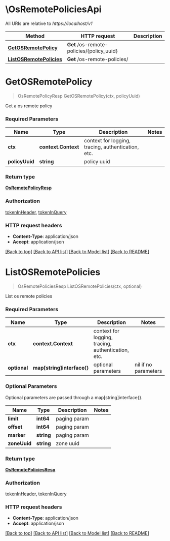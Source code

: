 # \OsRemotePoliciesApi

All URIs are relative to *https://localhost/v1*

Method | HTTP request | Description
------------- | ------------- | -------------
[**GetOSRemotePolicy**](OsRemotePoliciesApi.md#GetOSRemotePolicy) | **Get** /os-remote-policies/{policy_uuid} | 
[**ListOSRemotePolicies**](OsRemotePoliciesApi.md#ListOSRemotePolicies) | **Get** /os-remote-policies/ | 


# **GetOSRemotePolicy**
> OsRemotePolicyResp GetOSRemotePolicy(ctx, policyUuid)


Get a os remote policy

### Required Parameters

Name | Type | Description  | Notes
------------- | ------------- | ------------- | -------------
 **ctx** | **context.Context** | context for logging, tracing, authentication, etc.
  **policyUuid** | **string**| policy uuid | 

### Return type

[**OsRemotePolicyResp**](OSRemotePolicyResp.md)

### Authorization

[tokenInHeader](../README.md#tokenInHeader), [tokenInQuery](../README.md#tokenInQuery)

### HTTP request headers

 - **Content-Type**: application/json
 - **Accept**: application/json

[[Back to top]](#) [[Back to API list]](../README.md#documentation-for-api-endpoints) [[Back to Model list]](../README.md#documentation-for-models) [[Back to README]](../README.md)

# **ListOSRemotePolicies**
> OsRemotePoliciesResp ListOSRemotePolicies(ctx, optional)


List os remote policies

### Required Parameters

Name | Type | Description  | Notes
------------- | ------------- | ------------- | -------------
 **ctx** | **context.Context** | context for logging, tracing, authentication, etc.
 **optional** | **map[string]interface{}** | optional parameters | nil if no parameters

### Optional Parameters
Optional parameters are passed through a map[string]interface{}.

Name | Type | Description  | Notes
------------- | ------------- | ------------- | -------------
 **limit** | **int64**| paging param | 
 **offset** | **int64**| paging param | 
 **marker** | **string**| paging param | 
 **zoneUuid** | **string**| zone uuid | 

### Return type

[**OsRemotePoliciesResp**](OSRemotePoliciesResp.md)

### Authorization

[tokenInHeader](../README.md#tokenInHeader), [tokenInQuery](../README.md#tokenInQuery)

### HTTP request headers

 - **Content-Type**: application/json
 - **Accept**: application/json

[[Back to top]](#) [[Back to API list]](../README.md#documentation-for-api-endpoints) [[Back to Model list]](../README.md#documentation-for-models) [[Back to README]](../README.md)

